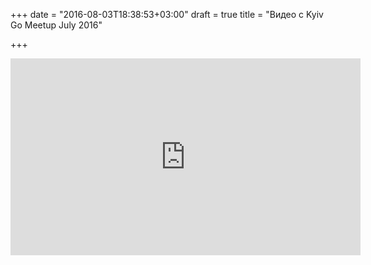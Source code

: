 +++
date = "2016-08-03T18:38:53+03:00"
draft = true
title = "Видео с Kyiv Go Meetup July 2016"

+++

<iframe width="560" height="315" src="https://www.youtube.com/embed/8eB0lW-mbpE" frameborder="0" allowfullscreen></iframe>
